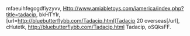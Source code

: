 mfaeuihfegogdfiyzyvv, <a href="http://bluebutterflybb.com/Tadacip.html">Http://www.amiabletoys.com/iamerica/index.php?title=tadacip</a>, bkHTYIr, [url=http://bluebutterflybb.com/Tadacip.html]Tadacip 20 overseas[/url], cHutetk, http://bluebutterflybb.com/Tadacip.html Tadacip, oSQksFF.

